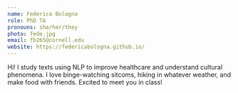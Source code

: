 ```yaml
---
name: Federica Bologna
role: PhD TA
pronouns: she/her/they
photo: fede.jpg
email: fb265@cornell.edu
website: https://federicabologna.github.io/
---
```


Hi! I study texts using NLP to improve healthcare and understand cultural phenomena. I love binge-watching sitcoms, hiking in whatever weather, and make food with friends. Excited to meet you in class!